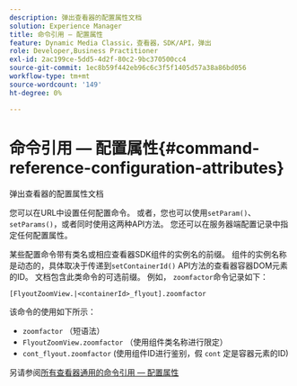 ```yaml
---
description: 弹出查看器的配置属性文档
solution: Experience Manager
title: 命令引用 — 配置属性
feature: Dynamic Media Classic，查看器，SDK/API，弹出
role: Developer,Business Practitioner
exl-id: 2ac199ce-5dd5-4d2f-80c2-9bc370500cc4
source-git-commit: 1ec8b59f442eb96c6c3f5f1405d57a38a86bd056
workflow-type: tm+mt
source-wordcount: '149'
ht-degree: 0%

---
```


# 命令引用 — 配置属性{#command-reference-configuration-attributes}

弹出查看器的配置属性文档

您可以在URL中设置任何配置命令。 或者，您也可以使用`setParam()`、`setParams()`，或者同时使用这两种API方法。 您还可以在服务器端配置记录中指定任何配置属性。

某些配置命令带有类名或相应查看器SDK组件的实例名的前缀。 组件的实例名称是动态的，具体取决于传递到`setContainerId()` API方法的查看器容器DOM元素的ID。 文档包含此类命令的可选前缀。 例如， `zoomfactor`命令记录如下：

`[FlyoutZoomView.|<containerId>_flyout].zoomfactor`

该命令的使用如下所示：

* `zoomfactor` （短语法）
* `FlyoutZoomView.zoomfactor` （使用组件类名称进行限定）
* `cont_flyout.zoomfactor` (使用组件ID进行鉴别，假 `cont` 定是容器元素的ID)

另请参阅[所有查看器通用的命令引用 — 配置属性](../../../r-html5-viewer-20-cmdref-configattrib/r-html5-viewer-20-cmdref-configattrib.md#concept-850e0f2c49b949deb7cfbfd330d329bd)
